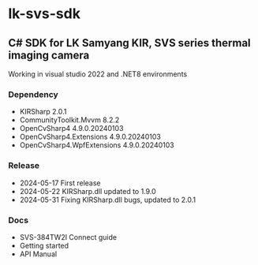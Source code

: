 # lk-svs-sdk

## C# SDK for LK Samyang KIR, SVS series thermal imaging camera
Working in visual studio 2022 and .NET8 environments  

### Dependency
- KIRSharp 2.0.1
- CommunityToolkit.Mvvm 8.2.2
- OpenCvSharp4 4.9.0.20240103
- OpenCvSharp4.Extensions 4.9.0.20240103
- OpenCvSharp4.WpfExtensions 4.9.0.20240103

### Release
- 2024-05-17	First release
- 2024-05-22	KIRSharp.dll updated to 1.9.0
- 2024-05-31    Fixing KIRSharp.dll bugs, updated to 2.0.1

### Docs
- SVS-384TW2I Connect guide
- Getting started
- API Manual
